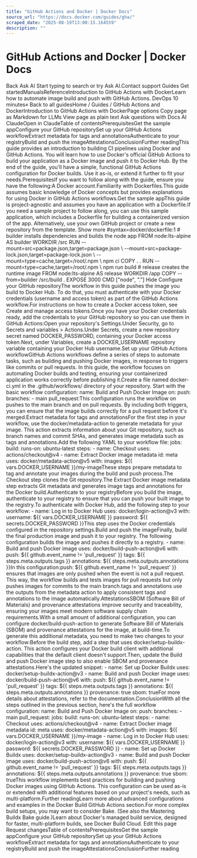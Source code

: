 ```yaml
---
title: "GitHub Actions and Docker | Docker Docs"
source_url: "https://docs.docker.com/guides/gha/"
scraped_date: "2025-08-19T13:00:15.164559"
description: ""
---
```

# GitHub Actions and Docker | Docker Docs

Back Ask AI Start typing to search or try Ask AI.Contact support Guides Get startedManualsReferenceIntroduction to GitHub Actions with DockerLearn how to automate image build and push with GitHub Actions. DevOps 10 minutes« Back to all guidesHome / Guides / GitHub Actions and DockerIntroduction to GitHub Actions with DockerPage options Copy page as Markdown for LLMs View page as plain text Ask questions with Docs AI ClaudeOpen in ClaudeTable of contentsPrerequisitesGet the sample appConfigure your GitHub repositorySet up your GitHub Actions workflowExtract metadata for tags and annotationsAuthenticate to your registryBuild and push the imageAttestationsConclusionFurther readingThis guide provides an introduction to building CI pipelines using Docker and GitHub Actions. You will learn how to use Docker's official GitHub Actions to build your application as a Docker image and push it to Docker Hub. By the end of the guide, you'll have a simple, functional GitHub Actions configuration for Docker builds. Use it as-is, or extend it further to fit your needs.PrerequisitesIf you want to follow along with the guide, ensure you have the following:A Docker account.Familiarity with Dockerfiles.This guide assumes basic knowledge of Docker concepts but provides explanations for using Docker in GitHub Actions workflows.Get the sample appThis guide is project-agnostic and assumes you have an application with a Dockerfile.If you need a sample project to follow along, you can use this sample application, which includes a Dockerfile for building a containerized version of the app. Alternatively, use your own GitHub project or create a new repository from the template. Show more #syntax=docker/dockerfile:1 # builder installs dependencies and builds the node app FROM node:lts-alpine AS builder WORKDIR /src RUN --mount=src=package.json,target=package.json \ --mount=src=package-lock.json,target=package-lock.json \ --mount=type=cache,target=/root/.npm \ npm ci COPY . . RUN --mount=type=cache,target=/root/.npm \ npm run build # release creates the runtime image FROM node:lts-alpine AS release WORKDIR /app COPY --from=builder /src/build . EXPOSE 3000 CMD ["node", "."] Hide Configure your GitHub repositoryThe workflow in this guide pushes the image you build to Docker Hub. To do that, you must authenticate with your Docker credentials (username and access token) as part of the GitHub Actions workflow.For instructions on how to create a Docker access token, see Create and manage access tokens.Once you have your Docker credentials ready, add the credentials to your GitHub repository so you can use them in GitHub Actions:Open your repository's Settings.Under Security, go to Secrets and variables > Actions.Under Secrets, create a new repository secret named DOCKER_PASSWORD, containing your Docker access token.Next, under Variables, create a DOCKER_USERNAME repository variable containing your Docker Hub username.Set up your GitHub Actions workflowGitHub Actions workflows define a series of steps to automate tasks, such as building and pushing Docker images, in response to triggers like commits or pull requests. In this guide, the workflow focuses on automating Docker builds and testing, ensuring your containerized application works correctly before publishing it.Create a file named docker-ci.yml in the .github/workflows/ directory of your repository. Start with the basic workflow configuration: name: Build and Push Docker Image on: push: branches: - main pull_request:This configuration runs the workflow on pushes to the main branch and on pull requests. By including both triggers, you can ensure that the image builds correctly for a pull request before it's merged.Extract metadata for tags and annotationsFor the first step in your workflow, use the docker/metadata-action to generate metadata for your image. This action extracts information about your Git repository, such as branch names and commit SHAs, and generates image metadata such as tags and annotations.Add the following YAML to your workflow file: jobs: build: runs-on: ubuntu-latest steps: - name: Checkout uses: actions/checkout@v4 - name: Extract Docker image metadata id: meta uses: docker/metadata-action@v5 with: images: ${{ vars.DOCKER_USERNAME }}/my-imageThese steps prepare metadata to tag and annotate your images during the build and push process.The Checkout step clones the Git repository.The Extract Docker image metadata step extracts Git metadata and generates image tags and annotations for the Docker build.Authenticate to your registryBefore you build the image, authenticate to your registry to ensure that you can push your built image to the registry.To authenticate with Docker Hub, add the following step to your workflow: - name: Log in to Docker Hub uses: docker/login-action@v3 with: username: ${{ vars.DOCKER_USERNAME }} password: ${{ secrets.DOCKER_PASSWORD }}This step uses the Docker credentials configured in the repository settings.Build and push the imageFinally, build the final production image and push it to your registry. The following configuration builds the image and pushes it directly to a registry. - name: Build and push Docker image uses: docker/build-push-action@v6 with: push: ${{ github.event_name != 'pull_request' }} tags: ${{ steps.meta.outputs.tags }} annotations: ${{ steps.meta.outputs.annotations }}In this configuration:push: ${{ github.event_name != 'pull_request' }} ensures that images are only pushed when the event is not a pull request. This way, the workflow builds and tests images for pull requests but only pushes images for commits to the main branch.tags and annotations use the outputs from the metadata action to apply consistent tags and annotations to the image automatically.AttestationsSBOM (Software Bill of Materials) and provenance attestations improve security and traceability, ensuring your images meet modern software supply chain requirements.With a small amount of additional configuration, you can configure docker/build-push-action to generate Software Bill of Materials (SBOM) and provenance attestations for the image, at build-time.To generate this additional metadata, you need to make two changes to your workflow:Before the build step, add a step that uses docker/setup-buildx-action. This action configures your Docker build client with additional capabilities that the default client doesn't support.Then, update the Build and push Docker image step to also enable SBOM and provenance attestations.Here's the updated snippet: - name: Set up Docker Buildx uses: docker/setup-buildx-action@v3 - name: Build and push Docker image uses: docker/build-push-action@v6 with: push: ${{ github.event_name != 'pull_request' }} tags: ${{ steps.meta.outputs.tags }} annotations: ${{ steps.meta.outputs.annotations }} provenance: true sbom: trueFor more details about attestations, refer to the documentation.ConclusionWith all the steps outlined in the previous section, here's the full workflow configuration: name: Build and Push Docker Image on: push: branches: - main pull_request: jobs: build: runs-on: ubuntu-latest steps: - name: Checkout uses: actions/checkout@v4 - name: Extract Docker image metadata id: meta uses: docker/metadata-action@v5 with: images: ${{ vars.DOCKER_USERNAME }}/my-image - name: Log in to Docker Hub uses: docker/login-action@v3 with: username: ${{ vars.DOCKER_USERNAME }} password: ${{ secrets.DOCKER_PASSWORD }} - name: Set up Docker Buildx uses: docker/setup-buildx-action@v3 - name: Build and push Docker image uses: docker/build-push-action@v6 with: push: ${{ github.event_name != 'pull_request' }} tags: ${{ steps.meta.outputs.tags }} annotations: ${{ steps.meta.outputs.annotations }} provenance: true sbom: trueThis workflow implements best practices for building and pushing Docker images using GitHub Actions. This configuration can be used as-is or extended with additional features based on your project's needs, such as multi-platform.Further readingLearn more about advanced configurations and examples in the Docker Build GitHub Actions section.For more complex build setups, you may want to consider Bake. (See also the Mastering Buildx Bake guide.)Learn about Docker's managed build service, designed for faster, multi-platform builds, see Docker Build Cloud. Edit this page Request changesTable of contentsPrerequisitesGet the sample appConfigure your GitHub repositorySet up your GitHub Actions workflowExtract metadata for tags and annotationsAuthenticate to your registryBuild and push the imageAttestationsConclusionFurther reading
